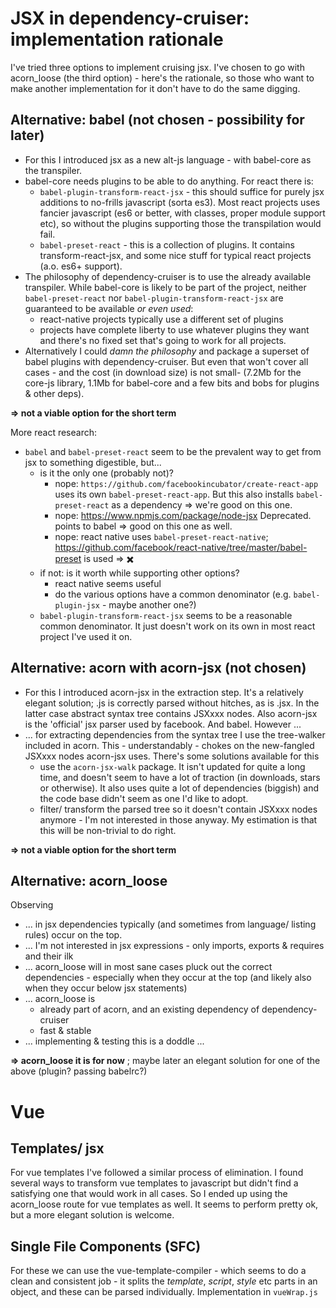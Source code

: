 # JSX in dependency-cruiser: implementation rationale

I've tried three options to implement cruising jsx. I've chosen to go with acorn_loose (the third option) - here's the rationale, so those who want to make another implementation for it don't have to do the same digging.

## Alternative: babel (not chosen - possibility for later)

- For this I introduced jsx as a new alt-js language - with babel-core as the transpiler.
- babel-core needs plugins to be able to do anything. For react there is:
  - `babel-plugin-transform-react-jsx` - this should suffice for purely jsx additions to no-frills javascript (sorta es3). Most react projects uses fancier javascript (es6 or better, with classes, proper module support etc), so without the plugins supporting those the transpilation would fail.
  - `babel-preset-react` - this is a collection of plugins. It contains transform-react-jsx, and some nice stuff for typical react projects (a.o. es6+ support).
- The philosophy of dependency-cruiser is to use the already available transpiler. While babel-core is likely to be part of the project, neither `babel-preset-react` nor `babel-plugin-transform-react-jsx` are guaranteed to be available _or even used_:
  - react-native projects typically use a different set of plugins
  - projects have complete liberty to use whatever plugins they want and there's no fixed set that's going to work for all projects.
- Alternatively I could _damn the philosophy_ and package a superset of babel plugins with dependency-cruiser. But even that won't cover all cases - and the cost (in download size) is not small- (7.2Mb for the core-js library, 1.1Mb for babel-core and a few bits and bobs for plugins & other deps).

**=> not a viable option for the short term**

More react research:

- `babel` and `babel-preset-react` seem to be the prevalent way to get from jsx to something digestible, but...
  - is it the only one (probably not)?
    - nope: `https://github.com/facebookincubator/create-react-app` uses its own `babel-preset-react-app`. But this also installs `babel-preset-react` as a dependency => we're good on this one.
    - nope: https://www.npmjs.com/package/node-jsx Deprecated. points to babel => good on this one as well.
    - nope: react native uses `babel-preset-react-native`; https://github.com/facebook/react-native/tree/master/babel-preset is used => :heavy_multiplication_x:
  - if not: is it worth while supporting other options?
    - react native seems useful
    - do the various options have a common denominator (e.g. `babel-plugin-jsx` - maybe another one?)
  - `babel-plugin-transform-react-jsx` seems to be a reasonable common denominator. It just doesn't work on its own in most react project I've used it on.

## Alternative: acorn with acorn-jsx (not chosen)

- For this I introduced acorn-jsx in the extraction step. It's a relatively elegant solution; .js is correctly parsed without hitches, as is .jsx. In the latter case abstract syntax tree contains JSXxxx nodes. Also acorn-jsx is the 'official' jsx parser used by facebook. And babel. However ...
- ... for extracting dependencies from the syntax tree I use the tree-walker included in acorn. This - understandably - chokes on the new-fangled JSXxxx nodes acorn-jsx uses. There's some solutions available for this
  - use the `acorn-jsx-walk` package. It isn't updated for quite a long time, and doesn't seem to have a lot of traction (in downloads, stars or otherwise). It also uses quite a lot of dependencies (biggish) and the code base didn't seem as one I'd like to adopt.
  - filter/ transform the parsed tree so it doesn't contain JSXxxx nodes anymore - I'm not interested in those anyway. My estimation is that this will be non-trivial to do right.

**=> not a viable option for the short term**

## Alternative: acorn_loose

Observing

- ... in jsx dependencies typically (and sometimes from language/ listing rules) occur on the top.
- ... I'm not interested in jsx expressions - only imports, exports & requires and their ilk
- ... acorn_loose will in most sane cases pluck out the correct dependencies - especially when they occur at the top (and likely also when they occur below jsx statements)
- ... acorn_loose is
  - already part of acorn, and an existing dependency of dependency-cruiser
  - fast & stable
- ... implementing & testing this is a doddle ...

**=> acorn_loose it is for now** ; maybe later an elegant solution for one of the above (plugin? passing babelrc?)

# Vue

## Templates/ jsx

For vue templates I've followed a similar process of elimination. I found several ways
to transform vue templates to javascript but didn't find a satisfying one that would work in
all cases. So I ended up using the acorn_loose route for vue templates as well. It
seems to perform pretty ok, but a more elegant solution is welcome.

## Single File Components (SFC)

For these we can use the vue-template-compiler - which seems to do a clean and consistent job -
it splits the _template_, _script_, _style_ etc parts in an object, and these can be parsed
individually. Implementation in `vueWrap.js`